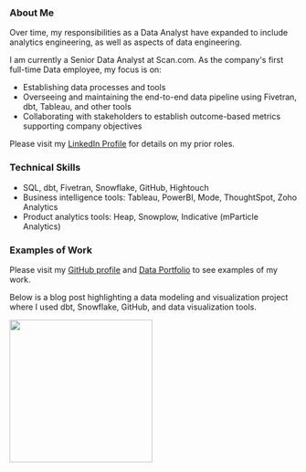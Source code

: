 ### About Me

Over time, my responsibilities as a Data Analyst have expanded to include analytics engineering, as well as aspects of data engineering.

I am currently a Senior Data Analyst at Scan.com. As the company's first full-time Data employee, my focus is on:
* Establishing data processes and tools
* Overseeing and maintaining the end-to-end data pipeline using Fivetran, dbt, Tableau, and other tools
* Collaborating with stakeholders to establish outcome-based metrics supporting company objectives

Please visit my [LinkedIn Profile](https://www.linkedin.com/in/katieshaffer/) for details on my prior roles.

### Technical Skills
* SQL, dbt, Fivetran, Snowflake, GitHub, Hightouch
* Business intelligence tools: Tableau, PowerBI, Mode, ThoughtSpot, Zoho Analytics
* Product analytics tools: Heap, Snowplow, Indicative (mParticle Analytics)

### Examples of Work
Please visit my [GitHub profile](https://github.com/katieshaffer) and [Data Portfolio](https://mavenanalytics.io/profile/78b13390-a0c1-7060-14be-1037c71dc501) to see examples of my work.

Below is a blog post highlighting a data modeling and visualization project where I used dbt, Snowflake, GitHub, and data visualization tools.

[<img src="https://github.com/katieshaffer/katieshaffer.github.io/blob/main/assets/Blog%20Post.png" height="250" />](https://www.paradime.io/blog/charting-nba-histories-katie-shaffers-analytical-journey)
